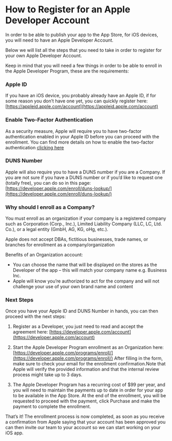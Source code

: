 # How to Register for an Apple Developer Account
In order to be able to publish your app to the App Store, for iOS devices, you will need to have an Apple Developer Account.

Below we will list all the steps that you need to take in order to register for your own Apple Developer Account.

Keep in mind that you will need a few things in order to be able to enroll in the Apple Developer Program, these are the requirements:

### Apple ID

If you have an iOS device, you probably already have an Apple ID, if for some reason you don’t have one yet, you can quickly register here: [https://appleid.apple.com/account](https://appleid.apple.com/account) 

### Enable Two-Factor Authentication

As a security measure, Apple will require you to have two-factor authentication enabled in your Apple ID before you can proceed with the enrollment. You can find more details on how to enable the two-factor authentication [clicking here](https://support.apple.com/en-sg/HT207198) 

### DUNS Number

Apple will also require you to have a DUNS number if you are a Company. If you are not sure if you have a DUNS number or if you’d like to request one (totally free), you can do so in this page: [https://developer.apple.com/enroll/duns-lookup/](https://developer.apple.com/enroll/duns-lookup/)

### Why should I enroll as a Company?

You must enroll as an organization if your company is a registered company such as Corporation (Corp., Inc.), Limited Liability Company (LLC, LC, Ltd. Co.), or a legal entity (GmbH, AG, KG, oHg, etc.).

Apple does not accept DBAs, fictitious businesses, trade names, or branches for enrollment as a company/organization

Benefits of an Organization account:
* You can choose the name that will be displayed on the stores as the Developer of the app – this will match your company name e.g. Business Inc.
* Apple will know you’re authorized to act for the company and will not challenge your use of your own brand name and content

### Next Steps

Once you have your Apple ID and DUNS Number in hands, you can then proceed with the next steps:
1. Register as a Developer, you just need to read and accept the agreement here: [https://developer.apple.com/account](https://developer.apple.com/account) 

2. Start the Apple Developer Program enrollment as an Organization here: [https://developer.apple.com/programs/enroll/](https://developer.apple.com/programs/enroll/) After filling in the form, make sure to check your email for the enrollment confirmation.Note that Apple will verify the provided information and that the internal review process might take up to 3 days.

3. The Apple Developer Program has a recurring cost of $99 per year, and you will need to maintain the payments up to date in order for your app to be available in the App Store. At the end of the enrollment, you will be requested to proceed with the payment, click Purchase and make the payment to complete the enrollment.

That’s it! The enrollment process is now completed, as soon as you receive a confirmation from Apple saying that your account has been approved you can then invite our team to your account so we can start working on your iOS app.







